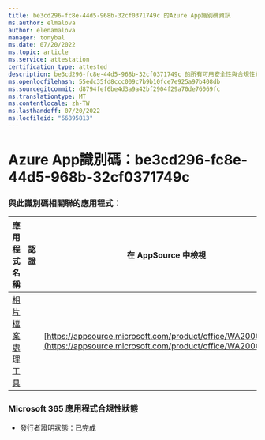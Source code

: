```yaml
---
title: be3cd296-fc8e-44d5-968b-32cf0371749c 的Azure App識別碼資訊
ms.author: elmalova
author: elenamalova
manager: tonybal
ms.date: 07/20/2022
ms.topic: article
ms.service: attestation
certification_type: attested
description: be3cd296-fc8e-44d5-968b-32cf0371749c 的所有可用安全性與合規性資訊。
ms.openlocfilehash: 55edc35fd8ccc009c7b9b10fce7e925a97b408db
ms.sourcegitcommit: d8794fef6be4d3a9a42bf2904f29a70de76069fc
ms.translationtype: MT
ms.contentlocale: zh-TW
ms.lasthandoff: 07/20/2022
ms.locfileid: "66895813"
---
```

# <a name="azure-app-id-be3cd296-fc8e-44d5-968b-32cf0371749c"></a>Azure App識別碼：be3cd296-fc8e-44d5-968b-32cf0371749c


### <a name="apps-associated-with-this-id"></a>與此識別碼相關聯的應用程式：
| **應用程式名稱** | **認證** | **在 AppSource 中檢視** |
|--------------|---------------|-----------------------|
| [相片檔案處理工具](../forward/WA200003881.md) |  | [https://appsource.microsoft.com/product/office/WA200003881](https://appsource.microsoft.com/product/office/WA200003881) |

### <a name="microsoft-365-app-compliance-status"></a>Microsoft 365 應用程式合規性狀態
- 發行者證明狀態：已完成
